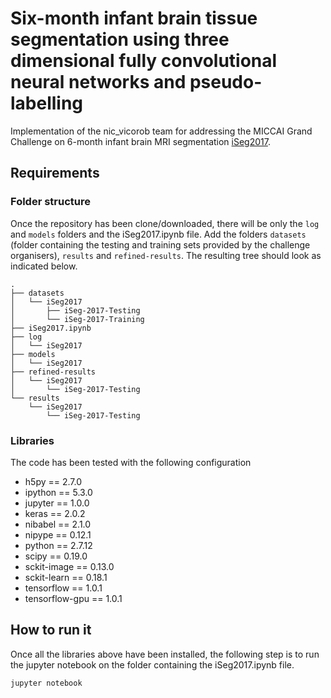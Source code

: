 # Six-month infant brain tissue segmentation using three dimensional fully convolutional neural networks and pseudo-labelling
Implementation of the nic_vicorob team for addressing the MICCAI Grand Challenge on 6-month infant brain MRI segmentation [iSeg2017](http://iseg2017.web.unc.edu/results/).

## Requirements
### Folder structure
Once the repository has been clone/downloaded, there will be only the ```log``` and ```models``` folders and the iSeg2017.ipynb file. Add the folders ```datasets``` (folder containing the testing and training sets provided by the challenge organisers), ```results``` and ```refined-results```. The resulting tree should look as indicated below.

```
.
├── datasets
│   └── iSeg2017
│       ├── iSeg-2017-Testing
│       └── iSeg-2017-Training
├── iSeg2017.ipynb
├── log
│   └── iSeg2017
├── models
│   └── iSeg2017
├── refined-results
│   └── iSeg2017
│       └── iSeg-2017-Testing
└── results
    └── iSeg2017
        └── iSeg-2017-Testing 
```

### Libraries
The code has been tested with the following configuration

- h5py == 2.7.0
- ipython == 5.3.0
- jupyter == 1.0.0
- keras == 2.0.2
- nibabel == 2.1.0
- nipype == 0.12.1
- python == 2.7.12
- scipy == 0.19.0
- sckit-image == 0.13.0
- sckit-learn == 0.18.1
- tensorflow == 1.0.1
- tensorflow-gpu == 1.0.1

## How to run it
Once all the libraries above have been installed, the following step is to run the jupyter notebook on the folder containing the iSeg2017.ipynb file. 

```
jupyter notebook
```
